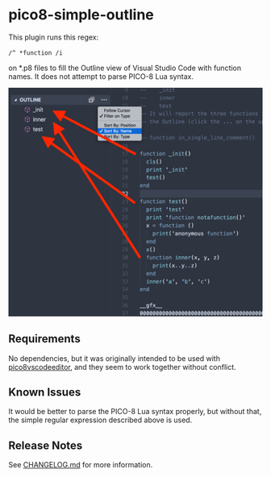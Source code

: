 # pico8-simple-outline

This plugin runs this regex:
```
/^ *function /i
```
on *.p8 files to fill the Outline view of Visual Studio Code with function names. It does not attempt to parse PICO-8 Lua syntax.

![Screenshot](screenshot.png)

## Requirements

No dependencies, but it was originally intended to be used with [pico8vscodeeditor](https://github.com/grumpydev/pico8vscodeeditor), and they seem to work together without conflict.

## Known Issues

It would be better to parse the PICO-8 Lua syntax properly, but without that, the simple regular expression described above is used.

## Release Notes

See [CHANGELOG.md](CHANGELOG.md) for more information.
